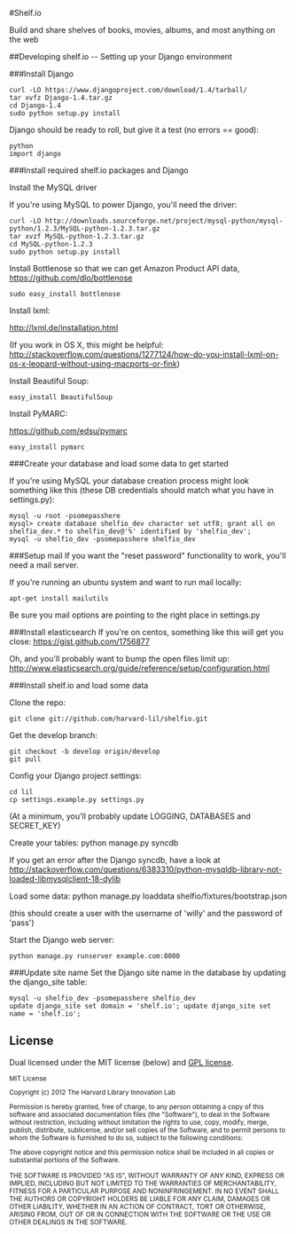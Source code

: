 #Shelf.io

Build and share shelves of books, movies, albums, and most anything on the web

##Developing shelf.io -- Setting up your Django environment

###Install Django

    curl -LO https://www.djangoproject.com/download/1.4/tarball/
    tar xvfz Django-1.4.tar.gz
    cd Django-1.4
    sudo python setup.py install

Django should be ready to roll, but give it a test (no errors == good):

    python
    import django

###Install required shelf.io packages and Django

Install the MySQL driver

If you're using MySQL to power Django, you'll need the driver:

    curl -LO http://downloads.sourceforge.net/project/mysql-python/mysql-python/1.2.3/MySQL-python-1.2.3.tar.gz
    tar xvzf MySQL-python-1.2.3.tar.gz
    cd MySQL-python-1.2.3
    sudo python setup.py install

Install Bottlenose so that we can get  Amazon Product API data, https://github.com/dlo/bottlenose

    sudo easy_install bottlenose

Install lxml:

http://lxml.de/installation.html

(If you work in OS X, this might be helpful: http://stackoverflow.com/questions/1277124/how-do-you-install-lxml-on-os-x-leopard-without-using-macports-or-fink)

Install Beautiful Soup:

    easy_install BeautifulSoup
    
Install PyMARC:

https://github.com/edsu/pymarc

	easy_install pymarc

###Create your database and load some data to get started

If you're using MySQL your database creation process might look something like this (these DB credentials should match what you have in settings.py):

    mysql -u root -psomepasshere
    mysql> create database shelfio_dev character set utf8; grant all on shelfio_dev.* to shelfio_dev@'%' identified by 'shelfio_dev';
    mysql -u shelfio_dev -psomepasshere shelfio_dev

###Setup mail
If you want the "reset password" functionality to work, you'll need a mail server.

If you're running an ubuntu system and want to run mail locally:

    apt-get install mailutils

Be sure you mail options are pointing to the right place in settings.py 

###Install elasticsearch
If you're on centos, something like this will get you close: https://gist.github.com/1756877

Oh, and you'll probably want to bump the open files limit up: http://www.elasticsearch.org/guide/reference/setup/configuration.html

###Install shelf.io and load some data

Clone the repo:

    git clone git://github.com/harvard-lil/shelfio.git

Get the develop branch:

    git checkout -b develop origin/develop
    git pull

Config your Django project settings:

    cd lil
    cp settings.example.py settings.py

(At a minimum, you'll probably update LOGGING, DATABASES and SECRET_KEY)

Create your tables:
    python manage.py syncdb

If you get an error after the Django syncdb, have a look at http://stackoverflow.com/questions/6383310/python-mysqldb-library-not-loaded-libmysqlclient-18-dylib

Load some data:
    python manage.py loaddata shelfio/fixtures/bootstrap.json

(this should create a user with the username of 'willy' and the password of 'pass')

Start the Django web server:

    python manage.py runserver example.com:8000

###Update site name
Set the Django site name in the database by updating the django_site table:

    mysql -u shelfio_dev -psomepasshere shelfio_dev
    update django_site set domain = 'shelf.io'; update django_site set name = 'shelf.io';

## License

Dual licensed under the MIT license (below) and [GPL license](http://www.gnu.org/licenses/gpl-3.0.html).

<small>
MIT License

Copyright (c) 2012 The Harvard Library Innovation Lab

Permission is hereby granted, free of charge, to any person obtaining a copy of this software and associated documentation files (the "Software"), to deal in the Software without restriction, including without limitation the rights to use, copy, modify, merge, publish, distribute, sublicense, and/or sell copies of the Software, and to permit persons to whom the Software is furnished to do so, subject to the following conditions:

The above copyright notice and this permission notice shall be included in all copies or substantial portions of the Software.

THE SOFTWARE IS PROVIDED "AS IS", WITHOUT WARRANTY OF ANY KIND, EXPRESS OR IMPLIED, INCLUDING BUT NOT LIMITED TO THE WARRANTIES OF MERCHANTABILITY, FITNESS FOR A PARTICULAR PURPOSE AND NONINFRINGEMENT. IN NO EVENT SHALL THE AUTHORS OR COPYRIGHT HOLDERS BE LIABLE FOR ANY CLAIM, DAMAGES OR OTHER LIABILITY, WHETHER IN AN ACTION OF CONTRACT, TORT OR OTHERWISE, ARISING FROM, OUT OF OR IN CONNECTION WITH THE SOFTWARE OR THE USE OR OTHER DEALINGS IN THE SOFTWARE.
</small>